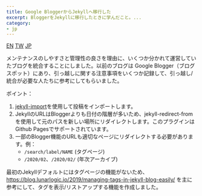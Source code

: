 ```yaml
---
title: Google BloggerからJekyllへ移行した
excerpt: BloggerをJekyllに移行したときに学んだこと。...
category:
- jp
---
```


<a href="{% link _posts/2021-03-07-migrate-google-blogger-to-jekyll-en.md %}" title="Migrate from Google blogger to Jekyll" class="lang-btn">EN</a>
<a href="{% link _posts/2021-03-07-migrate-google-blogger-to-jekyll.md %}" title="從 Google blogger 搬家到 Jekyll" class="lang-btn">TW</a>
<a href="{% link _posts/2021-03-07-migrate-google-blogger-to-jekyll-jp.md %}" title="Google BloggerからJekyllへ移行した" class="lang-btn lang-current">JP</a>

メンテナンスのしやすさと管理性の良さを理由に、いくつか分かれて運営していたブログを統合することにしました。以前のブログは Google Blogger（ブログスポット）にあり、引っ越しに関する注意事項をいくつか記録して、引っ越し/統合が必要な人たちに参考にしてもらいました。

ポイント：

1. [jekyll-import](https://import.jekyllrb.com/docs/blogger/)を使用して投稿をインポートします。
2. JekyllのURLはBloggerよりも日付の階層が多いため、jekyll-redirect-fromを使用して元のパスを新しい場所にリダイレクトします。このプラグインはGithub Pagesでサポートされています。
3. 一部のBlogger機能のURLも適切なページにリダイレクトする必要があります。例：
    - `/search/label/NAME` (タグページ)
    - `/2020/02`、`/2020/02/` (年次アーカイブ)

最初のJekyllデフォルトにはタグページの機能がないため、https://blog.lunarlogic.io/2019/managing-tags-in-jekyll-blog-easily/ を主に参考にして、タグを表示/リストアップする機能を作成しました。
